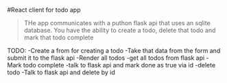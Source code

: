 #React client for todo app

> THe app communicates with a puthon flask api that uses an sqlite database. You have the ability to create a todo, delete that todo and mark that todo complete

TODO: -Create a from for creating a todo
-Take that data from the form and submit it to the flask api
-Render all todos
-get all todos from flask api
-Mark todo complete
-talk to flask api and mark done as true via id
-delete todo
-Talk to flask api and delete by id
